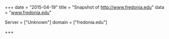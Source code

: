 
+++
date = "2015-04-19"
title = "Snapshot of http://www.fredonia.edu"
data = "www.fredonia.edu"

Server = ["Unknown"]
domain = ["fredonia.edu"]


+++
#
